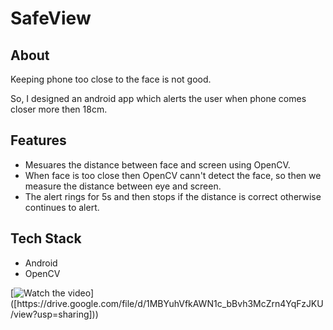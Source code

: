 
# SafeView

## About

Keeping phone too close to the face is not good.

So, I designed an android app which alerts the user when phone comes closer more then 18cm.

## Features
- Mesuares the distance between face and screen using OpenCV.
- When face is too close then OpenCV cann't detect the face, so then we measure the distance between eye and screen.
- The alert rings for 5s and then stops if the distance is correct otherwise continues to alert.

## Tech Stack

- Android 
- OpenCV

[![Watch the video]([https://raw.githubusercontent.com/yourusername/yourrepository/main/assets/thumbnail.jpg](https://github.com/Himani-Trivedi/face_distance_final_2/blob/main/SafeView_Logo.jpg))]([https://drive.google.com/file/d/1MBYuhVfkAWN1c_bBvh3McZrn4YqFzJKU/view?usp=sharing]))
    





